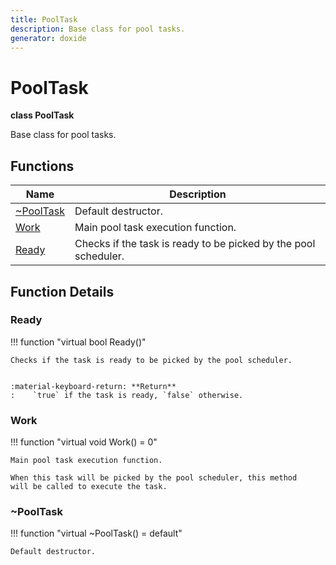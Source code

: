 ```yaml
---
title: PoolTask
description: Base class for pool tasks.
generator: doxide
---
```



# PoolTask

**class  PoolTask**


Base class for pool tasks.


        


## Functions

| Name | Description |
| ---- | ----------- |
| [~PoolTask](#_u007ePoolTask) | Default destructor.  |
| [Work](#Work) | Main pool task execution function. |
| [Ready](#Ready) | Checks if the task is ready to be picked by the pool scheduler. |

## Function Details

### Ready<a name="Ready"></a>
!!! function "virtual bool Ready()"

    
    Checks if the task is ready to be picked by the pool scheduler.
    
    
    :material-keyboard-return: **Return**
    :    `true` if the task is ready, `false` otherwise.
                
    

### Work<a name="Work"></a>
!!! function "virtual void Work() = 0"

    
    Main pool task execution function.
    
    When this task will be picked by the pool scheduler, this method
    will be called to execute the task.
                
    

### ~PoolTask<a name="_u007ePoolTask"></a>
!!! function "virtual ~PoolTask() = default"

    
    Default destructor.
                 
    
    
    

